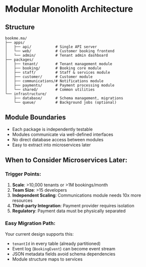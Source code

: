 # Modular Monolith Architecture

## Structure
```
bookme.ma/
├── apps/
│   ├── api/           # Single API server
│   └── web/           # Customer booking frontend
│   └── admin/         # Tenant admin dashboard
├── packages/
│   ├── tenant/        # Tenant management module
│   ├── booking/       # Booking core module
│   ├── staff/         # Staff & services module
│   ├── customer/      # Customer module
│   ├── communications/# Notifications module
│   ├── payments/      # Payment processing module
│   └── shared/        # Common utilities
└── infrastructure/
    ├── database/      # Schema management, migrations
    └── queue/         # Background jobs (optional)
```

## Module Boundaries
- Each package is independently testable
- Modules communicate via well-defined interfaces
- No direct database access between modules
- Easy to extract into microservices later

## When to Consider Microservices Later:

### Trigger Points:
1. **Scale**: >10,000 tenants or >1M bookings/month
2. **Team Size**: >15 developers
3. **Independent Scaling**: Communications module needs 10x more resources
4. **Third-party Integration**: Payment provider requires isolation
5. **Regulatory**: Payment data must be physically separated

### Easy Migration Path:
Your current design supports this:
- `tenantId` in every table (already partitioned)
- Event log (`BookingEvent`) can become event stream
- JSON metadata fields avoid schema dependencies
- Module structure maps to services
```
